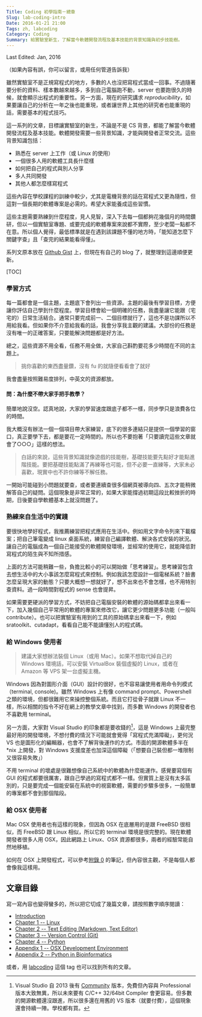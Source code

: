 ```yaml
---
Title: Coding 初學指南－總章
Slug: lab-coding-intro
Date: 2016-01-21 21:00
Tags: zh, labcoding
Category: Coding
Summary: 給實驗室新生，了解當今軟體開發流程及基本技能的背景知識與初步技能樹。
---
```


Last Edited: Jan, 2016

（如果內容有誤，你可以留言，或用任何管道告訴我）

雖然實驗室不是正規寫程式的地方，多數的人也沒把寫程式當成一回事。不過隨著要分析的資料、樣本數越來越多，多到自己電腦跑不動，server 也要跑很久的時候，就會顯示出程式的重要性。另一方面，現在的研究講求 *reproducibility*，如果要讓自己的分析在一年之後也能重現，或者讓世界上其他的研究者也能重現的話，需要基本的程式技巧。

這一系列的文章，目標讓實驗室的新生，不論是不是 CS 背景，都能了解當今軟體開發流程及基本技能。軟體開發需要一些背景知識，才能與開發者正常交流。這些背景知識包括：

- 熟悉在 server 上工作（或 Linux 的使用）
- 一個很多人用的軟體工具長什麼樣
- 如何把自己的程式與別人分享
- 多人共同開發
- 其他人都怎麼樣寫程式

這些內容在學校課程的訓練中較少，尤其是電機背景的話在寫程式又更為隨性，但這對一個長期的軟體專案是必需的。希望大家能養成這些習慣。

這些主題需要熟練到什麼程度，見人見智，深入下去每一個都夠花幾個月的時間鑽研，但以一個實驗室專題、或要完成的軟體專案來說都不實際，至少老闆一點都不在意。所以個人覺得，最低標準就是在遇到該課題不懂的地方時，「能知道怎麼下關鍵字查」且「查完的結果能看得懂」。

系列文原本放在 [Github Gist](https://gist.github.com/ccwang002/368025d3c541ed983892) 上，但現在有自己的 blog 了，就整理到這邊順便更新。

[TOC]

### 學習方式

每一篇都會是一個主題，主題底下會列出一些資源。主題的最後有學習目標，方便讓你評估自己學到什麼程度。學習目標會給一個明確的任務，我盡量讓它能跟（宅宅的）日常生活結合。通常只要完成前一、二個目標就行了，這也不是功課所以不用給我看。但如果你不介意給我看的話，我會分享我主觀的建議。大部份的任務是沒有唯一的正確答案，只要能解決問題都是好方法。

總之，這些資源不用全看，任務不用全做，大家自己斟酌要花多少時間在不同的主題上。

> 挑你喜歡的東西盡量鑽，沒有 fu 的就隨便看看會了就好

我會盡量按照難易度排列，中英文的資源都放。



#### 問：為什麼不帶大家手把手教學？

簡單地說沒空。認真地說，大家的學習速度跟底子都不一樣，同步學只是浪費各位的時間。

我大概沒有辦法一個一個項目帶大家練習，底下的很多連結只是提供一個學習的窗口，真正要學下去，都是要花一定時間的。所以也不要抱著「只要讀完這些文章就會了○○○」這樣的想法。

> 白話的來說，這些背景知識就像遊戲的技能樹，基礎技能要先點好才能點進階技能。要把基礎技能點滿了再練等也可能，但不必要一直練等，大家未必喜歡，現實中也不許你練等不解任務。

一開始可能碰到小問題就要查，或者要連續查很多個網頁被導向四、五次才能稍微解答自己的疑問。這個現象是非常正常的，如果大家能撐過初期這段比較挫折的時期，日後要自學軟體基本上就沒問題了。


### 熟練來自生活中的實踐

要很快地學好程式，我推薦練習把程式應用在生活中。例如用文字命令列來下載檔案；把自己筆電變成 linux 桌面系統，練習自己編譯軟體、解決各式安裝的狀況。讓自己的電腦成為一個自己能接受的軟體開發環境，並經常的使用它，就能降低對寫程式的陌生與不知所措感。

上面的方法可能稍難一些，負擔比較小的可以開始做「思考練習」。思考練習包含去想生活中的大小事該怎麼寫程式來控制。例如我該怎麼設計一個電梯系統？臉書怎麼呈現大家的動態？只要大概想一想就好了，想不出來也不會怎樣，也不用特別查資料。過一段時間對程式的 sense 也會提昇。

如果需要更硬派的學習方式，不妨把自己電腦安裝的軟體的源始碼都拿出來看一下，加入幾個自己平常用的軟體的專案來修改它，讓它更少問題更多功能（一般叫 contribute）。也可以把實驗室有用到的工具的原始碼拿出來看一下，例如 sratoolkit、cutadapt，看看自己能不能讀懂別人的程式碼。


### 給 Windows 使用者

> 建議大家想辦法裝個 Linux（或用 Mac）。如果不想取代掉自己的 Windows 環境話，可以安裝 VirtualBox 裝個虛擬的 Linux，或者在 Amazon 等 VPS 架一台虛擬主機。

Windows 因為對圖形介面（GUI）設計的很好，也不容易讓使用者用命令列模式（terminal, console)。雖然 Windows 上有像 command prompt、Powershell 之類的環境，但都很難用它來操控整個系統。而且它打從骨子就跟 Linux 不一樣，所以相關的指令不好在網上的教學文章中找到，而多數 Windows 的開發者也不喜歡用 terminal。

另一方面，大家對 Visual Studio 的印象都是要收錢的[^註1]，這是 Windows 上最完整最好用的開發環境，不想付費的情況下可能就會覺得「寫程式充滿障礙」，更何況 VS 也是圖形化的編輯器，也會不了解背後運作的方式。市面的開源軟體多半在 *nix 上開發，對 Windows 支援度差也加深這個障礙（「想要自己裝但都一堆限制又很容易失敗」）

不用 terminal 的壞處是很難想像自己系統中的軟體為什麼能運作。感覺要寫個有 GUI 的程式都要很厲害，跟自己學過的寫程式都不一樣。但實質上是沒有太多區別的，只是要完成一個能安裝在系統中的視窗軟體，需要的步驟多很多，一般簡單的專案都不會到那個階段。

[VS Community]: https://www.visualstudio.com/en-us/news/vs2013-community-vs.aspx

[^註1]: Visual Studio 自 2013 後有 [Community][VS Community] 版本，免費但內容與 Professional 版本大致無異，所以未來要有 C/C++ 32/64bit Compiler 會更容易。但多數的開源軟體還沒跟進，所以很多還在用舊的 VS 版本（就要付費），這個現象還會持續一陣。學校都有買。

### 給 OSX 使用者
Mac OSX 使用者也有這樣的現象，但因為 OSX 在底層用的是跟 FreeBSD 很相似，而 FreeBSD 跟 Linux 相似，所以它的 terminal 環境是很完整的。現在軟體開發者很多人用 OSX，因此網路上 Linux、OSX 資源都很多，兩者的經驗常能自然地移植。

如何在 OSX 上開發程式，可以參考[附錄 0][apx0-osx] 的筆記，但內容很主觀，不是每個人都會像我這樣用。


## 文章目錄

寫一寫內容也變得蠻多的，所以把它切成了幾篇文章，請按照數字順序閱讀：

- [Introduction][intro]
- [Chapter 1 -- Linux][chp1-linux]
- [Chapter 2 -- Text Editing (Markdown, Text Editor)][chp2-text-editing]
- [Chapter 3 -- Version Control (Git)][chp3-git]
- [Chapter 4 -- Python][chp4-python]
- [Appendix 1 -- OSX Development Environment][apx0-osx]
- [Appendix 2 -- Python in Bioinformatics][apx1-bioinfo]

或者，用 [labcoding](/tag/labcoding.html) 這個 tag 也可以找到所有的文章。

[intro]: {filename}0121_lab_coding_intro.md
[chp1-linux]: {filename}0121_lab_coding_linux.md
[chp2-text-editing]: {filename}0121_lab_coding_text_editing.md
[chp3-git]: {filename}0121_lab_coding_version_control.md
[chp4-python]: {filename}0121_lab_coding_python.md
[apx0-osx]: {filename}0121_lab_coding_a_osx_env.md
[apx1-bioinfo]: {filename}0121_lab_coding_a_bioinfo_python.md
